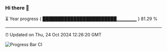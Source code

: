 ### Hi there 👋

⏳ Year progress { ████████████████████████▁▁▁▁▁▁ } 81.29 %

---

⏰ Updated on Thu, 24 Oct 2024 12:26:20 GMT

![Progress Bar CI](https://github.com/liununu/liununu/workflows/Progress%20Bar%20CI/badge.svg)
